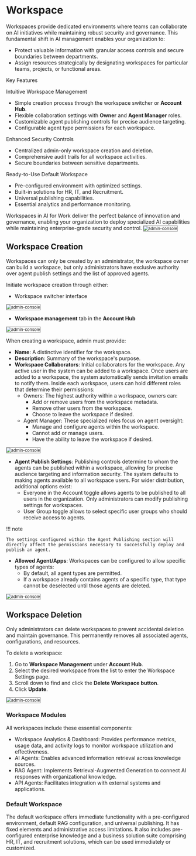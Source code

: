 # Workspace


Workspaces provide dedicated environments where teams can collaborate on AI initiatives while maintaining robust security and governance. This fundamental shift in AI management enables your organization to:

* Protect valuable information with granular access controls and secure boundaries between departments.
* Assign resources strategically by designating workspaces for particular teams, projects, or functional areas.

Key Features

Intuitive Workspace Management

* Simple creation process through the workspace switcher or **Account Hub**.
* Flexible collaboration settings with **Owner** and **Agent Manager** roles.
* Customizable agent publishing controls for precise audience targeting.
* Configurable agent type permissions for each workspace.

Enhanced Security Controls

* Centralized admin-only workspace creation and deletion.
* Comprehensive audit trails for all workspace activities.
* Secure boundaries between sensitive departments.

Ready-to-Use Default Workspace

* Pre-configured environment with optimized settings.
* Built-in solutions for HR, IT, and Recruitment.
* Universal publishing capabilities.
* Essential analytics and performance monitoring.

Workspaces in AI for Work deliver the perfect balance of innovation and governance, enabling your organization to deploy specialized AI capabilities while maintaining enterprise-grade security and control.
<img src="../images/workspace_1.png" alt="admin-console" title="workspaces" style="border: 1px solid gray; zoom:80%;">

## Workspace Creation

Workspaces can only be created by an administrator, the workspace owner can build a workspace, but only administrators have exclusive authority over agent publish settings and the list of approved agents.

Initiate workspace creation through either:

* Workspace switcher interface

<img src="../images/workspace_2.png" alt="admin-console" title="workspaces2" style="border: 1px solid gray; zoom:80%;">

* **Workspace management** tab in the **Account Hub** 

<img src="../images/workspace_3.png" alt="admin-console" title="workspaces2" style="border: 1px solid gray; zoom:80%;">

When creating a workspace, admin must provide:

* **Name**: A distinctive identifier for the workspace.
* **Description**: Summary of the workspace's purpose.
* **Workspace Collaborators**: Initial collaborators for the workspace. Any active user in the system can be added to a workspace. Once users are added to a workspace, the system automatically sends invitation emails to notify them. Inside each workspace, users can hold different roles that determine their permissions:
    * Owners: The highest authority within a workspace, owners can:
        * Add or remove users from the workspace metadata.
        * Remove other users from the workspace.
        * Choose to leave the workspace if desired.
    * Agent Manager: These specialized roles focus on agent oversight:
        * Manage and configure agents within the workspace.
        * Cannot add or manage users.
        * Have the ability to leave the workspace if desired.
         
<img src="../images/workspace_4.png" alt="admin-console" title="workspaces2" style="border: 1px solid gray; zoom:80%;">

* **Agent Publish Settings**: Publishing controls determine to whom the agents can be published within a workspace, allowing for precise audience targeting and information security. The system defaults to making agents available to all workspace users. For wider distribution, additional options exist:
    * Everyone in the Account toggle allows agents to be published to all users in the organization. Only administrators can modify publishing settings for workspaces.
    * User Group toggle allows to select specific user groups who should receive access to agents.

!!! note

    The settings configured within the Agent Publishing section will directly affect the permissions necessary to successfully deploy and publish an agent.

* **Allowed Agent/Apps**: Workspaces can be configured to allow specific types of agents:
    * By default, all agent types are permitted.
    * If a workspace already contains agents of a specific type, that type cannot be deselected until those agents are deleted.

<img src="../images/workspace_5.png" alt="admin-console" title="workspaces2" style="border: 1px solid gray; zoom:80%;">

## Workspace Deletion

Only administrators can delete workspaces to prevent accidental deletion and maintain governance. This permanently removes all associated agents, configurations, and resources.

To delete a workspace:

1. Go to **Workspace Management** under **Account Hub**.
2. Select the desired workspace from the list to enter the Workspace Settings page.
3. Scroll down to find and click the **Delete Workspace button**.
4. Click **Update**.

<img src="../images/workspace_6.png" alt="admin-console" title="workspaces2" style="border: 1px solid gray; zoom:80%;">

### Workspace Modules

All workspaces include these essential components:

* Workspace Analytics & Dashboard: Provides performance metrics, usage data, and activity logs to monitor workspace utilization and effectiveness.
* AI Agents: Enables advanced information retrieval across knowledge sources.
* RAG Agent: Implements Retrieval-Augmented Generation to connect AI responses with organizational knowledge.
* API Agents: Facilitates integration with external systems and applications.

### Default Workspace

The default workspace offers immediate functionality with a pre-configured environment, default RAG configuration, and universal publishing. It has fixed elements and administrative access limitations. It also includes pre-configured enterprise knowledge and a business solution suite comprising HR, IT, and recruitment solutions, which can be used immediately or customized.

